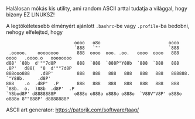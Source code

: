 Halálosan mókás kis utility, ami random ASCII arttal tudatja a világgal, hogy bizony EZ LINUKSZ!

A legtökéletesebb élményért ajánlott `.bashrc`-be vagy `.profile`-ba bedobni, nehogy elfelejtsd, hogy
```
                          oooo   o8o                          oooo                            
                          `888   `"'                          `888                            
 .ooooo.    oooooooo       888  oooo  ooo. .oo.   oooo  oooo   888  oooo   .oooo.o   oooooooo 
d88' `88b  d'""7d8P        888  `888  `888P"Y88b  `888  `888   888 .8P'   d88(  "8  d'""7d8P  
888ooo888    .d8P'         888   888   888   888   888   888   888888.    `"Y88b.     .d8P'   
888    .o  .d8P'  .P       888   888   888   888   888   888   888 `88b.  o.  )88b  .d8P'  .P 
`Y8bod8P' d8888888P       o888o o888o o888o o888o  `V88V"V8P' o888o o888o 8""888P' d8888888P  
```

ASCII art generator: https://patorjk.com/software/taag/
